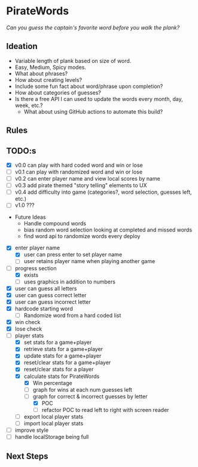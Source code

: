 # PirateWords

_Can you guess the captain's favorite word before you walk the plank?_

## Ideation

* Variable length of plank based on size of word.
* Easy, Medium, Spicy modes.
* What about phrases?
* How about creating levels?
* Include some fun fact about word/phrase upon completion?
* How about categories of guesses?
* Is there a free API I can used to update the words every month, day, week, etc.?
  * What about using GitHub actions to automate this build?

## Rules

## TODO:s

* [x] v0.0 can play with hard coded word and win or lose
* [ ] v0.1 can play with randomized word and win or lose
* [ ] v0.2 can enter player name and view local scores by name
* [ ] v0.3 add pirate themed "story telling" elements to UX
* [ ] v0.4 add difficulty into game (categories?, word selection, guesses left, etc.)
* [ ] v1.0 ???
* Future Ideas
  * Handle compound words
  * bias random word selection looking at completed and missed words
  * find word api to randomize words every deploy

* [x] enter player name
  * [x] user can press enter to set player name
  * [ ] user retains player name when playing another game
* [ ] progress section
  * [x] exists
  * [ ] uses graphics in addition to numbers
* [x] user can guess all letters
* [x] user can guess correct letter
* [x] user can guess incorrect letter
* [x] hardcode starting word
  * [ ] Randomize word from a hard coded list
* [x] win check
* [x] lose check
* [ ] player stats
  * [x] set stats for a game+player
  * [x] retrieve stats for a game+player
  * [x] update stats for a game+player
  * [x] reset/clear stats for a game+player
  * [x] reset/clear stats for a player
  * [x] calculate stats for PirateWords
    * [x] Win percentage
    * [ ] graph for wins at each num guesses left
    * [ ] graph for correct & incorrect guesses by letter
      * [x] POC
      * [ ] refactor POC to read left to right with screen reader
  * [ ] export local player stats
  * [ ] import local player stats
* [ ] improve style
* [ ] handle localStorage being full

## Next Steps
